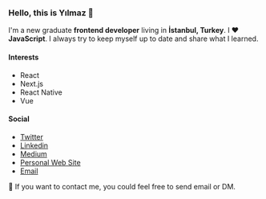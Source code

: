 ### Hello, this is Yılmaz 👋
I'm a new graduate **frontend developer** living in **İstanbul, Turkey**. I :heart: **JavaScript**. I always try to keep myself up to date and share what I learned.

#### Interests
- React
- Next.js
- React Native
- Vue

#### Social
 - [Twitter](https://twitter.com/yilmazdev)
 - [Linkedin](https://linkedin.com/in/yilmazcakmakci)
 - [Medium](https://medium.com/@yilmazcakmakci)
 - [Personal Web Site](https://yilmazc.com)
 - [Email](mailto:cakmakcy@gmail.com)

:rocket: If you want to contact me, you could feel free to send email or DM.
